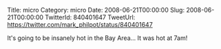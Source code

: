 Title: micro
Category: micro
Date: 2008-06-21T00:00:00
Slug: 2008-06-21T00:00:00
TwitterId: 840401647
TweetUrl: https://twitter.com/mark_philpot/status/840401647

It's going to be insanely hot in the Bay Area...  It was hot at 7am!